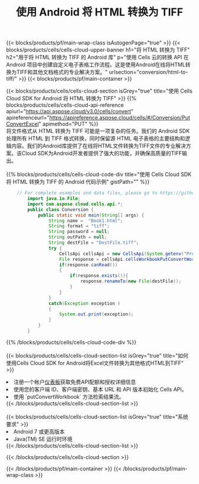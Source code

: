 ﻿---
title: 使用 Android 将 HTML 转换为 TIFF
description: 利用Aspose.Cells Cloud SDK for Android将HTML格式文件转换为TIFF格式文件。
---
{{< blocks/products/pf/main-wrap-class isAutogenPage="true" >}}
{{< blocks/products/cells/cells-cloud-upper-banner h1="将 HTML 转换为 TIFF" h2="用于将 HTML 转换为 TIFF 的 Android 库" p="使用 Cells 云的转换 API 在 Android 项目中创建自定义电子表格工作流程。这是使用Android在线将HTML转换为TIFF和其他文档格式的专业解决方案。" urlsection="conversion/html-to-tiff/" >}}
{{< blocks/products/pf/main-container >}}

{{< blocks/products/cells/cells-cloud-section isGrey="true" title="使用 Cells Cloud SDK for Android 将 HTML 转换为 TIFF" >}}
{{% blocks/products/cells/cells-cloud-api-reference apiurl="https://api.aspose.cloud/v3.0/cells/convert" apireferenceurl="https://apireference.aspose.cloud/cells/#/Conversion/PutConvertExcel" apimethod="PUT" %}}
<br/>
将文件格式从 HTML 转换为 TIFF 可能是一项复杂的任务。我们的 Android SDK 处理所有 HTML 到 TIFF 格式转换，同时保留源 HTML 电子表格的主要结构和逻辑内容。我们的Android库提供了在线将HTML文件转换为TIFF文件的专业解决方案。该Cloud SDK为Android开发者提供了强大的功能，并确保高质量的TIFF输出。
<br/>
<br/>
{{% blocks/products/cells/cells-cloud-code-div title="使用 Cells Cloud SDK 将 HTML 转换为 TIFF 的 Android 代码示例" gistPath="" %}}
 
```java
    // For complete examples and data files, please go to https://github.com/aspose-cells-cloud/aspose-cells-cloud-android/
        import java.io.File;
        import com.aspose.cloud.cells.api.*;
        public class Conversion {
            public static void main(String[] args) {
                String name =  "Book1.html";
                String format = "tiff";
                String password = null;
                String outPath = null;
                String destFile = "DestFile.tiff";
                try {
                    CellsApi cellsApi = new CellsApi(System.getenv("ProductClientId"), System.getenv("ProductClientSecret"));
                    File response = cellsApi.cellsWorkbookPutConvertWorkbook(new File(name), format, password, outPath, null,null);            
                    if(response.canRead())
                    {
                        if(response.exists()){
                            response.renameTo(new File(destFile));
                        }                
                    }
                }
                catch(Exception exception )
                {
                    System.out.print(exception);
                }
            }
        }
```
 
{{% /blocks/products/cells/cells-cloud-code-div %}}
<br/>
<br/>
{{< blocks/products/cells/cells-cloud-section-list isGrey="true" title="如何使用Cells Cloud SDK for Android将Excel文件转换为其他格式HTML到TIFF" >}}
<li>注册一个帐户<a href="https://dashboard.aspose.cloud/">仪表板</a>获取免费API配额和授权详细信息</li>
<li>使用您的客户端 ID、客户端密钥、基本 URL 和 API 版本初始化 Cells API。</li>
<li>使用 `putConvertWorkbook` 方法检索结果流。</li>
{{< /blocks/products/cells/cells-cloud-section-list >}}
<br/>
<br/>
{{< blocks/products/cells/cells-cloud-section-list isGrey="true" title="系统要求" >}}
<li>Android 7 或更高版本</li>
<li>Java(TM) SE 运行时环境</li>
{{< /blocks/products/cells/cells-cloud-section-list >}}

{{< /blocks/products/cells/cells-cloud-section >}}

{{< /blocks/products/pf/main-container >}}
{{< /blocks/products/pf/main-wrap-class >}}
